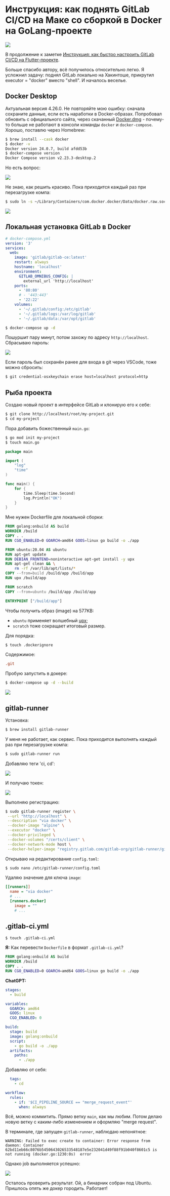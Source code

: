 # Инструкция: как поднять GitLab CI/CD на Маке со сборкой в Docker на GoLang-проекте

![](./assets/gitlab-docker.png)

В продолжение к заметке [Инструкция: как быстро настроить GitLab CI/CD на Flutter-проекте](https://habr.com/ru/companies/agima/articles/779028/).

Больше спасибо автору, всё получилось относительно легко. Я усложнил задачу: поднял GitLab локально на Хакинтоше, прикрутил executor = "docker" вместо "shell". И началось веселье.

## Docker Desktop

Актуальная версия 4.26.0. Не повторяйте мою ошибку: сначала сохраните данные, если есть наработки в Docker-образах. Попробовал обновить с официального сайта, через скачанный [Docker.dmg](https://docs.docker.com/desktop/install/mac-install/) - почему-то больше не работают в консоли команды `docker` и `docker-compose`. Хорошо, поставлю через Homebrew:

```bash
$ brew install --cask docker
$ docker -v
Docker version 24.0.7, build afdd53b
$ docker-compose version
Docker Compose version v2.23.3-desktop.2
```

Но есть вопрос:

![](./assets/docker-desktop-fail.png)

Не знаю, как решить красиво. Пока приходится каждый раз при перезагрузке компа:

```bash
$ sudo ln -s ~/Library/Containers/com.docker.docker/Data/docker.raw.sock /var/run/docker.sock
```

![](./assets/docker-desktop-good.png)

## Локальная установка GitLab в Docker

```yml
# docker-compose.yml
version: '3'
services:
  web:
    image: 'gitlab/gitlab-ce:latest'
    restart: always
    hostname: 'localhost'
    environment:
      GITLAB_OMNIBUS_CONFIG: |
        external_url 'http://localhost'
    ports:
      - '80:80'
      # - '443:443'
      - '22:22'
    volumes:
      - '~/.gitlab/config:/etc/gitlab'
      - '~/.gitlab/logs:/var/log/gitlab'
      - '~/.gitlab/data:/var/opt/gitlab'
```

```bash
$ docker-compose up -d
```

Пошуршит пару минут, потом захожу по адресу `http://localhost`. Сбрасываю пароль:

![](./assets/docker-desktop-pwd.png)

Если пароль был сохранён ранее для входа в git через VSCode, тоже можно сбросить:

```bash
$ git credential-osxkeychain erase host=localhost protocol=http
```

## Рыба проекта

Создаю новый проект в интерфейсе GitLab и клонирую его к себе:

```bash
$ git clone http://localhost/root/my-project.git
$ cd my-project
```

Пора добавить божественный `main.go`:

```bash
$ go mod init my-project
$ touch main.go
```

```go
package main

import (
	"log"
	"time"
)

func main() {
	for {
		time.Sleep(time.Second)
		log.Println("OK")
	}
}
```

Мне нужен Dockerfile для локальной сборки:

```Dockerfile
FROM golang:onbuild AS build
WORKDIR /build
COPY . .
RUN CGO_ENABLED=0 GOARCH=amd64 GOOS=linux go build -o ./app

FROM ubuntu:20.04 AS ubuntu
RUN apt-get update
RUN DEBIAN_FRONTEND=noninteractive apt-get install -y upx
RUN apt-get clean && \
    rm -rf /var/lib/apt/lists/*
COPY --from=build /build/app /build/app
RUN upx /build/app

FROM scratch
COPY --from=ubuntu /build/app /build/app

ENTRYPOINT ["/build/app"]
```

Чтобы получить образ (image) на 577KB:

- `ubuntu` применяет волшебный [upx](https://github.com/upx/upx);
- `scratch` тоже сокращает итоговый размер.

Для порядка:

```bash
$ touch .dockerignore
```

Содержимое:

```ini
.git
```

Пробую запустить в докере:

```bash
$ docker-compose up -d --build
```

![](./assets/docker-desktop-run.png)

## gitlab-runner

Установка:

```bash
$ brew install gitlab-runner
```

У меня не работает, как сервис. Пока приходится выполнять каждый раз при перезагрузке компа:

```bash
$ sudo gitlab-runner run
```

Добавляю теги 'ci, cd':

![](./assets/tags.png)

И получаю токен:

![](./assets/token.png)

Выполняю регистрацию:

```bash
$ sudo gitlab-runner register \
 --url "http://localhost" \
 --description "via docker" \
 --docker-image "alpine" \
 --executor "docker" \
 --docker-privileged \
 --docker-volumes "/certs/client" \
 --docker-network-mode host \
 --docker-helper-image "registry.gitlab.com/gitlab-org/gitlab-runner/gitlab-runner-helper:x86_64-e0218c92"
```

Открываю на редактирование `config.toml`:

```bash
$ sudo nano /etc/gitlab-runner/config.toml
```

Удаляю значение для ключа `image`:

```ini
[[runners]]
  name = "via docker"
  # ...
  [runners.docker]
    image = ""
    # ...
```

## .gitlab-ci.yml

```bash
$ touch .gitlab-ci.yml
```

**Я:** Как перевести `Dockerfile` в формат `.gitlab-ci.yml`?

```Dockerfile
FROM golang:onbuild AS build
WORKDIR /build
COPY . .
RUN CGO_ENABLED=0 GOARCH=amd64 GOOS=linux go build -o ./app
```

**ChatGPT:**

```yml
stages:
  - build

variables:
  GOARCH: amd64
  GOOS: linux
  CGO_ENABLED: 0

build:
  stage: build
  image: golang:onbuild
  script:
    - go build -o ./app
  artifacts:
    paths:
      - ./app
```

Добавляю от себя:

```yml
  tags:
    - cd

workflow:
  rules:
    - if: '$CI_PIPELINE_SOURCE == "merge_request_event"'
      when: always
```

Всё, можно коммитить. Прямо ветку `main`, как мы любим. Потом делаю новую ветку с каким-либо изменением и оформляю "merge request".

В терминале, где запущен `gitlab-runner`, наблюдаю непонятное:

```
WARNING: Failed to exec create to container: Error response from daemon: Container 62bd11eb66c8076b5450643026533548187e5e232041d49f88f91b040f8601c5 is not running (docker.go:1230:0s)  error
```

Однако job выполняется успешно:

![](./assets/artifacts.png)

Осталось проверить результат. Ой, а бинарник собран под Ubuntu. Пришлось опять же докер городить. Работает!
